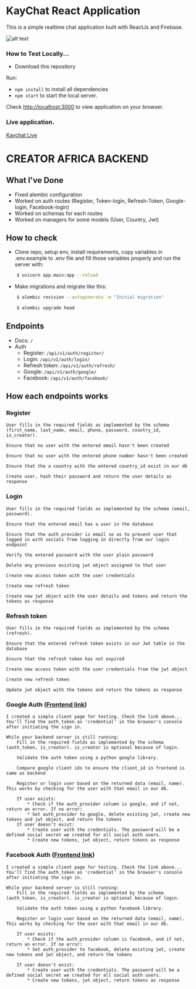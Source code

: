 # KayChat React Application 

This is a simple realtime chat application built with ReactJs and Firebase. 

![alt text](https://github.com/kayprogrammer/kaychat-reactjs/blob/main/display.png?raw=true)

### How to Test Locally...

* Download this repository

Run:
* `npm install` to install all dependencies
* `npm start` to start the local server.

Check [http://localhost:3000](http://localhost:3000) to view application on your browser.

### Live application.
[Kaychat Live](https://kaychat.netlify.app)

# CREATOR AFRICA BACKEND

## What I've Done

- Fixed alembic configuration
- Worked on auth routes (Register, Token-login, Refresh-Token, Google-login, Facebook-login)
- Worked on schemas for each routes
- Worked on managers for some models (User, Country, Jwt)

## How to check

* Clone repo, setup env, install requirements, copy variables in .env.example to .env file and fill those variables properly and run the server with: 

```bash
    $ uvicorn app.main:app --reload
```

* Make migrations and migrate like this:

```bash
    $ alembic revision --autogenerate -m "Initial migration"
```
```bash
    $ alembic upgrade head
```

## Endpoints

- Docs: `/` 
- Auth
    * Register: `/api/v1/auth/register/`
    * Login: `/api/v1/auth/login/`
    * Refresh token: `/api/v1/auth/refresh/`
    * Google: `/api/v1/auth/google/`
    * Facebook: `/api/v1/auth/facebook/`

## How each endpoints works

### Register
    User fills in the required fields as implemented by the schema (first_name, last_name, email, phone, password, country_id, is_creator).
    
    Ensure that no user with the entered email hasn't been created
    
    Ensure that no user with the entered phone number hasn't been created
    
    Ensure that the a country with the entered country_id exist in our db
    
    Create user, hash their password and return the user details as response

### Login
    User fills in the required fields as implemented by the schema (email, password).
    
    Ensure that the entered email has a user in the database
    
    Ensure that the auth provider is email so as to prevent user that logged in with socials from logging in directly from our login endpoint

    Verify the entered password with the user plain password
    
    Delete any previous existing jwt object assigned to that user
    
    Create new access token with the user credentials
    
    Create new refresh token
    
    Create new jwt object with the user details and tokens and return the tokens as response

### Refresh token
    User fills in the required fields as implemented by the schema (refresh).
    
    Ensure that the entered refresh token exists in our Jwt table in the database
    
    Ensure that the refresh token has not expired

    Create new access token with the user credentials from the jwt object
    
    Create new refresh token
    
    Update jwt object with the tokens and return the tokens as response

### Google Auth ([Frontend link](https://creators-africa-test.netlify.app/google-auth))
    I created a simple client page for testing. Check the link above... You'll find the auth_token as 'credential' in the browser's console after initiating the sign in.
    
    While your backend server is still running:
        Fill in the required fields as implemented by the schema (auth_token, is_creator). is_creator is optional because of login.

        Validate the auth token using a python google library.

        Compare google client ids to ensure the client_id in frontend is same as backend

        Register or login user based on the returned data (email, name). This works by checking for the user with that email in our db. 

        If user exists: 
            * Check if the auth_provider column is google, and if not, return an error. If no error: 
            * Set auth_provider to google, delete existing jwt, create new tokens and jwt object, and return the tokens
        If user doesn't exist:
            * Create user with the credentials. The password will be a defined social secret we created for all social auth users.
            * Create new tokens, jwt object, return tokens as response

### Facebook Auth ([Frontend link](https://creators-africa-test.netlify.app/fb-auth))
    I created a simple client page for testing. Check the link above... You'll find the auth_token as 'credential' in the browser's console after initiating the sign in.

    While your backend server is still running:
        Fill in the required fields as implemented by the schema (auth_token, is_creator). is_creator is optional because of login.

        Validate the auth token using a python facebook library.

        Register or login user based on the returned data (email, name). This works by checking for the user with that email in our db. 

        If user exists: 
            * Check if the auth_provider column is facebook, and if not, return an error. If no error:
            * Set auth_provider to facebook, delete existing jwt, create new tokens and jwt object, and return the tokens

        If user doesn't exist:
            * Create user with the credentials. The password will be a defined social secret we created for all social auth users.
            * Create new tokens, jwt object, return tokens as response
